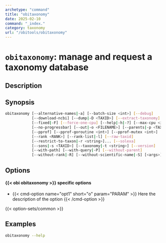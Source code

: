 ```yaml
---
archetype: "command"
title: "obitaxonomy"
date: 2025-02-10
command: "_index."
category: taxonomy
url: "/obitools/obitaxonomy"
---
```


# `obitaxonomy`: manage and request a taxonomy database

## Description 



## Synopsis

```bash
obitaxonomy [--alternative-names|-a] [--batch-size <int>] [--debug]
            [--download-ncbi] [--dump|-D <TAXID>] [--extract-taxonomy]
            [--fixed|-F] [--force-one-cpu] [--help|-h|-?] [--max-cpu <int>]
            [--no-progressbar] [--out|-o <FILENAME>] [--parents|-p <TAXID>]
            [--pprof] [--pprof-goroutine <int>] [--pprof-mutex <int>]
            [--rank <RANK>] [--rank-list|-l] [--raw-taxid]
            [--restrict-to-taxon|-r <string>]... [--solexa]
            [--sons|-s <TAXID>] [--taxonomy|-t <string>] [--version]
            [--with-path] [--with-query|-P] [--without-parent]
            [--without-rank|-R] [--without-scientific-name|-S] [<args>]
```

## Options

#### {{< obi obitaxonomy >}} specific options

- {{< cmd-option name="opt1" short="o" param="PARAM" >}}
  Here the description of the option
  {{< /cmd-option >}}

{{< option-sets/common >}}

## Examples

```bash
obitaxonomy --help
```
